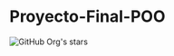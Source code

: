 # Proyecto-Final-POO
![GitHub Org's stars](https://img.shields.io/github/stars/Tom1ovc8?style=social)
